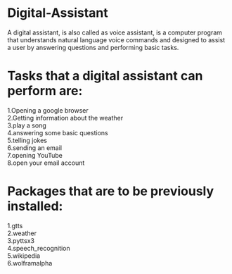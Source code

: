 # Digital-Assistant
A digital assistant, is also called as voice assistant, is a computer program that understands natural language voice commands 
and designed to assist a user by answering questions and performing basic tasks.

# Tasks that a digital assistant can perform are:
1.Opening a google browser                                                                                                                 
2.Getting information about the weather                                                                                                    
3.play a song                                                                                                                              
4.answering some basic questions                                                                                                          
5.telling jokes                                                                                                                             
6.sending an email                                                                                                                        
7.opening YouTube                                                                                                                           
8.open your email account                                                                                                                 

# Packages that are to be previously installed:                                                                                           
1.gtts                                                                                                                                    
2.weather                                                                                                                                 
3.pyttsx3                                                                                                                                  
4.speech_recognition                                                                                                                      
5.wikipedia                                                                                                                               
6.wolframalpha
